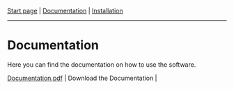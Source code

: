 [Start page](README.md) | [Documentation](documentation.md) | [Installation](download.md)

-------------------------

# Documentation

Here you can find the documentation on how to use the software. 



<a id="raw-url" href="https://github.com/joergklein/packages/raw/master/centos/8/x86_64/rpms/hello-2.10-1.el8.x86_64.rpm">Documentation.pdf</a> | Download the Documentation      |


